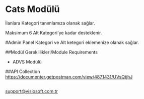 # Cats Modülü
İlanlara Kategori tanımlamıza olanak sağlar.

Maksimum 6 Alt Kategori'ye kadar desteklenir.


#Admin Panel
Kategori ve Alt ketegori eklemenize olanak sağlar.


##Modül Gereklilikleri/Module Requirements
- ADVS Modülü

##API Collection
https://documenter.getpostman.com/view/4871431/UVsQtjhJ

##
support@visiosoft.com.tr
